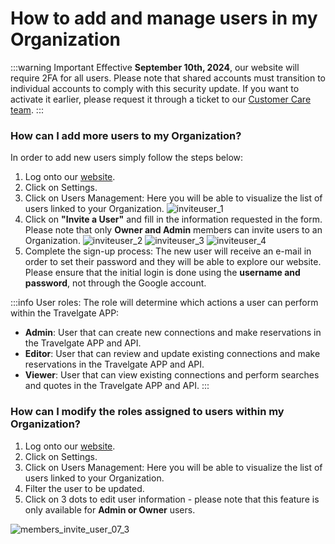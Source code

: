 ﻿---
sidebar_position: 1
---

# How to add and manage users in my Organization

:::warning Important
Effective **September 10th, 2024**, our website will require 2FA for all users. Please note that shared accounts must transition to individual accounts to comply with this security update. If you want to activate it earlier, please request it through a ticket to our [Customer Care team](https://app.travelgate.com/tickets).
:::

### How can I add more users to my Organization?
In order to add new users simply follow the steps below:
1. Log onto our [website](https://www.travelgate.com/).
1. Click on Settings.
1. Click on Users Management: Here you will be able to visualize the list of users linked to your Organization.
	![inviteuser_1](https://storage.travelgate.com/kbase/inviteuser_1.jpg)
1. Click on **"Invite a User"** and fill in the information requested in the form. Please note that only **Owner and Admin** members can invite users to an Organization.
	![inviteuser_2](https://storage.travelgate.com/kbase/inviteuser_2.jpg)
	![inviteuser_3](https://storage.travelgate.com/kbase/inviteuser_3.jpg)
	![inviteuser_4](https://storage.travelgate.com/kbase/inviteuser_4.jpg)
1. Complete the sign-up process: The new user will receive an e-mail in order to set their password and they will be able to explore our website. Please ensure that the initial login is done using the **username and password**, not through the Google account.

:::info User roles:
The role will determine which actions a user can perform within the Travelgate APP:
- **Admin**: User that can create new connections and make reservations in the Travelgate APP and API.
- **Editor**: User that can review and update existing connections and make reservations in the Travelgate APP and API.
- **Viewer**: User that can view existing connections and perform searches and quotes in the Travelgate APP and API.
:::

### How can I modify the roles assigned to users within my Organization?
1. Log onto our [website](https://www.travelgate.com/).
1. Click on Settings.
1. Click on Users Management: Here you will be able to visualize the list of users linked to your Organization.
1. Filter the user to be updated.
1. Click on 3 dots to edit user information  - please note that this feature is only available for **Admin or Owner** users.

![members_invite_user_07_3](https://storage.travelgate.com/kbase/members_invite_user_07_3.jpg)